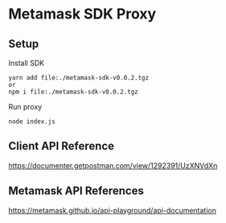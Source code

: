 # Metamask SDK Proxy

## Setup

Install SDK

```
yarn add file:./metamask-sdk-v0.0.2.tgz
or
npm i file:./metamask-sdk-v0.0.2.tgz
```

Run proxy

```
node index.js
```

## Client API Reference

https://documenter.getpostman.com/view/1292391/UzXNVdXn

## Metamask API References

https://metamask.github.io/api-playground/api-documentation

